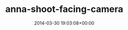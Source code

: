 ---
title:		"anna-shoot-facing-camera"
mediatype:		"upload"
description:		"TBC"
date:		"2014-03-30 19:03:08+00:00"
album:		"people"
filename:		"anna-shoot-facing-camera.md"
series:		""
cl_public_id:		"people/anna-shoot-facing-camera"
cl_version:		1497005353
format:		"tiff"
bytes:		2336864
width:		961
height:		1440
exposure_mode:		"Auto"
program:		"Aperture-priority AE"
aperture:		"1.4"
focal_length:		"50.0 mm"
iso:		"50"
shutter_speed:		"1/160"
metering:		"Center-weighted average"
flash:		"Off, Did not fire"
white_balance:		"Custom"
colour_temp:		"6050"
has_crop:		"false"
orientation:		"Horizontal (normal)"
camera_model:		"NIKON D800"
lens_info:		"0mm f/0"
artist:		"No artist info"
x_resolution:		"300"
y_resolution:		"300"
---